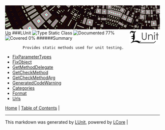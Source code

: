![](../Content/LUnit-banner-small.png "")
[<img align="right" src="../Content/LUnit-logo-small.png">](../../README.md)
[Up](../LUnit.md)
###LUnit
![Type Static Class](http://b.repl.ca/v1/Type-Static%20Class-lightgrey.png "") ![Documented 77%](http://b.repl.ca/v1/Documented-77%25-green.png "") ![Covered 0%](http://b.repl.ca/v1/Covered-0%25-red.png "")
######Summary

            Provides static methods used for unit testing.
            
 - [FixParameterTypes](LUnit_FixParameterTypes.md)
 - [FixObject](LUnit_FixObject.md)
 - [GetMethodDelegate](LUnit_GetMethodDelegate.md)
 - [GetCheckMethod](LUnit_GetCheckMethod.md)
 - [GetCheckMethodArg](LUnit_GetCheckMethodArg.md)
 - [GeneratedCodeWarning](LUnit_GeneratedCodeWarning.md)
 - [Categories](LUnit_Categories.md)
 - [Format](LUnit_Format.md)
 - [Urls](LUnit_Urls.md)

[Home](../../README.md) | [Table of Contents](../../TableOfContents.md) | 

---

This markdown was generated by [LUnit](https://github.com/CodeSingularity/LUnit), powered by [LCore](https://github.com/CodeSingularity/LCore) | 

